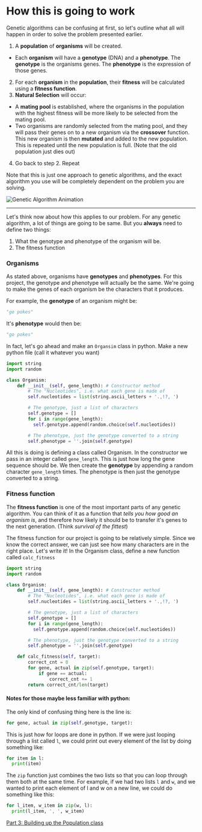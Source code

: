 # How this is going to work

Genetic algorithms can be confusing at first, so let's outline what all will happen in order to solve the problem presented earlier.

1. A **population** of **organisms** will be created.
  * Each **organism** will have a **genotype** (DNA) and a **phenotype**. The **genotype** is the organisms genes. The **phenotype** is the expression of those genes.
2. For each **organism** in the **population**, their **fitness** will be calculated using a **fitness function**.
3. **Natural Selection** will occur:
  * A **mating pool** is established, where the organisms in the population with the highest fitness will be more likely to be selected from the mating pool.
  * Two organisms are randomly selected from the mating pool, and they will pass their genes on to a new organism via the **crossover** function. This new organism is then **mutated** and added to the new population. This is repeated until the new population is full. (Note that the old population just dies out)
4. Go back to step 2. Repeat

Note that this is just one approach to genetic algorithms, and the exact algorithm you use will be completely dependent on the problem you are solving.

![Genetic Algorithm Animation](https://www.ewh.ieee.org/soc/es/May2001/14/GAPROC0.GIF)

<hr />

Let's think now about how this applies to our problem. For any genetic algorithm, a lot of things are going to be same. But you **always** need to define two things:
  1. What the genotype and phenotype of the organism will be.
  2. The fitness function

### Organisms
As stated above, organisms have **genotypes** and **phenotypes**. For this project, the genotype and phenotype will actually be the same. We're going to make the genes of each organism be the characters that it produces.

For example, the **genotype** of an organism might be:
```python
"go pokes"
```
It's **phenotype** would then be:
```python
"go pokes"
```

In fact, let's go ahead and make an ```Organsim``` class in python. Make a new python file (call it whatever you want)

```python
import string
import random

class Organism:
    def __init__(self, gene_length): # Constructor method
        # The "Nucleotides", i.e. what each gene is made of
        self.nucleotides = list(string.ascii_letters + '.,!?, ')

        # The genotype, just a list of characters
        self.genotype = []
        for i in range(gene_length):
          self.genotype.append(random.choice(self.nucleotides))

        # The phenotype, just the genotype converted to a string
        self.phenotype = ''.join(self.genotype)
```

All this is doing is defining a class called Organism. In the constructor we pass in an integer called ```gene_length```. This is just how long the gene sequence should be. We then create the **genotype** by appending a random character ```gene_length``` times. The phenotype is then just the genotype converted to a string.

### Fitness function
The **fitness function** is one of the most important parts of any genetic algorithm. You can think of it as a function that _tells you how good an organism is_, and therefore how likely it should be to transfer it's genes to the next generation. (Think _survival of the fittest_)

The fitness function for our project is going to be relatively simple. Since we know the correct answer, we can just see how many characters are in the right place. Let's write it! In the Organism class, define a new function called ```calc_fitness```

```python
import string
import random

class Organism:
    def __init__(self, gene_length): # Constructor method
        # The "Nucleotides", i.e. what each gene is made of
        self.nucleotides = list(string.ascii_letters + '.,!?, ')

        # The genotype, just a list of characters
        self.genotype = []
        for i in range(gene_length):
          self.genotype.append(random.choice(self.nucleotides))

        # The phenotype, just the genotype converted to a string
        self.phenotype = ''.join(self.genotype)

    def calc_fitness(self, target):
        correct_cnt = 0
        for gene, actual in zip(self.genotype, target):
            if gene == actual:
                correct_cnt += 1
        return correct_cnt/len(target)
```

#### Notes for those maybe less familiar with python:
The only kind of confusing thing here is the line
is:
```python
for gene, actual in zip(self.genotype, target):
```

This is just how for loops are done in python. If we were just looping through a list called ```l```, we could print out every element of the list by doing something like:

```python
for item in l:
  print(item)
```

The ```zip``` function just combines the two lists so that you can loop through them both at the same time. For example, if we had two lists ```l``` and ```w```, and we wanted to print each element of l and w on a new line, we could do something like this:

```python
for l_item, w_item in zip(w, l):
  print(l_item, ', ', w_item)
```

[Part 3: Building up the Population class]()

